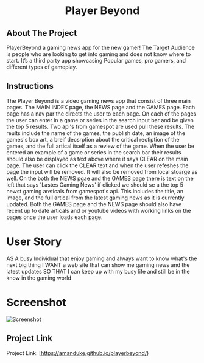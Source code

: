 <!-- PROJECT SHIELDS -->
<!--
*** I'm using markdown "reference style" links for readability.
*** Reference links are enclosed in brackets [ ] instead of parentheses ( ).
*** See the bottom of this document for the declaration of the reference variables
*** for contributors-url, forks-url, etc. This is an optional, concise syntax you may use.
*** https://www.markdownguide.org/basic-syntax/#reference-style-links
-->

<h1 align="center">Player Beyond</h1>


<!-- ABOUT THE PROJECT -->
## About The Project
PlayerBeyond a gaming news app for the new gamer!  The Target Audience is people who are looking to get into gaming and does not know where to start. It’s a third party app showcasing Popular games, pro gamers, and different types of gameplay. 

## Instructions
The Player Beyond is a video gaming news app that consist of three main pages. The MAIN INDEX page, the NEWS page and the GAMES page. Each page has a nav par the directs the user to each page. On each of the pages the user can enter in a game or series in the search input bar and be given the top 5 results. Two api's from gamespot are used pull these results. The reults include the name of the games, the publish date, an image of the games's box art, a breif decsrption about the critical rectiption of the games, and the full artical itself as a review of the game. When the user be entered an example of a game or series in the search bar their results should also be displayed as text above where it says CLEAR on the main page. The user can click the CLEAR text and when the user refeshes the page the input will be removed. It will also be removed from local stoarge as well. 
On the both the NEWS pgae and the GAMES page there is text on the left that says 'Lastes Gaming News' if clicked we should se a the top 5 newst gaming areticals from gamespot's api. This includes the title, an image, and the full artical from the latest gaming news as it is currently updated. Both the GAMES page and the NEWS page should also have recent up to date articals and or youtube videos with working links on the pages once the user loads each page. 

# User Story
AS A busy Individual that enjoy gaming and always want to know what's the next big thing
I WANT a web site that can show me gaming news and the latest updates
SO THAT I can keep up with my busy life and still be in the know in the gaming world
<!-- ![Screenshot](https://user-images.githubusercontent.com/65379991/93036807-e6c70880-f60e-11ea-933f-d545608d831c.png "Screenshot") -->


# Screenshot 
![Screenshot](https://user-images.githubusercontent.com/65379991/93390717-258dd600-f83c-11ea-9ed6-38ae9c2406c9.png "Screenshot")


<!-- LICENSE -->
## Project Link


Project Link: [https://amanduke.github.io/playerbeyond/)


<!-- ACKNOWLEDGEMENTS
## Acknowledgements
* [GitHub Emoji Cheat Sheet](https://www.webpagefx.com/tools/emoji-cheat-sheet)
* [Img Shields](https://shields.io)
* [Choose an Open Source License](https://choosealicense.com)
* [GitHub Pages](https://pages.github.com)
* [Animate.css](https://daneden.github.io/animate.css)
* [Loaders.css](https://connoratherton.com/loaders)
* [Slick Carousel](https://kenwheeler.github.io/slick)
* [Smooth Scroll](https://github.com/cferdinandi/smooth-scroll)
* [Sticky Kit](http://leafo.net/sticky-kit)
* [JVectorMap](http://jvectormap.com)
* [Font Awesome](https://fontawesome.com) -->
